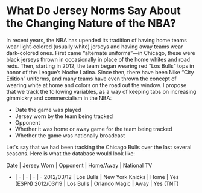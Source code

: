 # What Do Jersey Norms Say About the Changing Nature of the NBA?

In recent years, the NBA has upended its tradition of having home teams wear light-colored (usually white) jerseys and having away teams wear dark-colored ones. First came “alternate uniforms”—in Chicago, these were black jerseys thrown in occasionally in place of the home whites and road reds. Then, starting in 2012, the team began wearing red “Los Bulls” tops in honor of the League’s Noche Latina. Since then, there have been Nike “City Edition” uniforms, and many teams have even thrown the concept of wearing white at home and colors on the road out the window. I propose that we track the following variables, as a way of keeping tabs on increasing gimmickry and commercialism in the NBA:

* Date the game was played
* Jersey worn by the team being tracked
* Opponent
* Whether it was home or away game for the team being tracked
* Whether the game was nationally broadcast

Let's say that we had been tracking the Chicago Bulls over the last several seasons. Here is what the database would look like:

Date | Jersey Worn | Opponent | Home/Away | National TV
- | - | - | - | -
2012/03/12 | Los Bulls | New York Knicks | Home | Yes (ESPN)
2012/03/19 | Los Bulls | Orlando Magic | Away | Yes (TNT)

